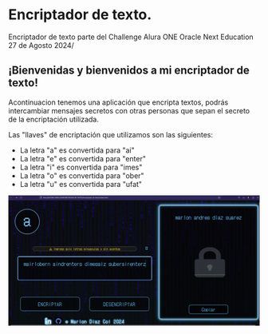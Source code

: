 # Encriptador de texto.
Encriptador de texto parte del Challenge Alura ONE Oracle Next Education 27 de Agosto 2024/

## ¡Bienvenidas y bienvenidos a mi encriptador de texto!

Acontinuacion tenemos una aplicación que encripta textos, podrás intercambiar mensajes secretos con otras personas que sepan el secreto de la encriptación utilizada.

Las "llaves" de encriptación que utilizamos son las siguientes:

- La letra "a" es convertida para "ai"
- La letra "e" es convertida para "enter"
- La letra "i" es convertida para "imes"
- La letra "o" es convertida para "ober"
- La letra "u" es convertida para "ufat"


![imagen-general-v2](m1994d.png)


